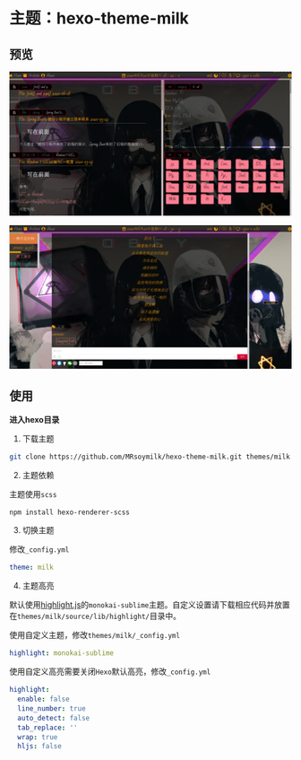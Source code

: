 # 主题：hexo-theme-milk

## 预览

![overview](README/overview.jpg)

![article](README/article.jpg)

## 使用

**进入hexo目录**

1. 下载主题

```bash
git clone https://github.com/MRsoymilk/hexo-theme-milk.git themes/milk
```

2. 主题依赖

主题使用`scss`

```bash
npm install hexo-renderer-scss
```

3. 切换主题

修改`_config.yml`

```yaml
theme: milk
```

4. 主题高亮

默认使用[highlight.js](https://highlightjs.org/)的`monokai-sublime`主题。自定义设置请下载相应代码并放置在`themes/milk/source/lib/highlight/`目录中。

使用自定义主题，修改`themes/milk/_config.yml`

```yaml
highlight: monokai-sublime
```

使用自定义高亮需要关闭`Hexo`默认高亮，修改`_config.yml`

```yaml
highlight:
  enable: false
  line_number: true
  auto_detect: false
  tab_replace: ''
  wrap: true
  hljs: false
```